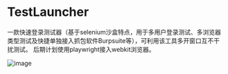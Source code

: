 # TestLauncher
一款快速登录测试器（基于selenium沙盒特点，用于多用户登录测试、多浏览器类型测试及快捷单独接入抓包软件Burpsuite等），可利用该工具多开窗口互不干扰测试。
后期计划使用playwright接入webkit浏览器。

![image](https://user-images.githubusercontent.com/71825704/161431940-6688bab5-2d1b-4ed9-8957-0abc279aa70f.png)
